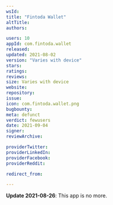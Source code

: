 ```yaml
---
wsId: 
title: "Fintoda Wallet"
altTitle: 
authors:

users: 10
appId: com.fintoda.wallet
released: 
updated: 2021-08-02
version: "Varies with device"
stars: 
ratings: 
reviews: 
size: Varies with device
website: 
repository: 
issue: 
icon: com.fintoda.wallet.png
bugbounty: 
meta: defunct
verdict: fewusers
date: 2021-09-04
signer: 
reviewArchive:

providerTwitter: 
providerLinkedIn: 
providerFacebook: 
providerReddit: 

redirect_from:

---
```


**Update 2021-08-26**: This app is no more.
